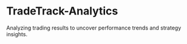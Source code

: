 # TradeTrack-Analytics
Analyzing trading results to uncover performance trends and strategy insights.
